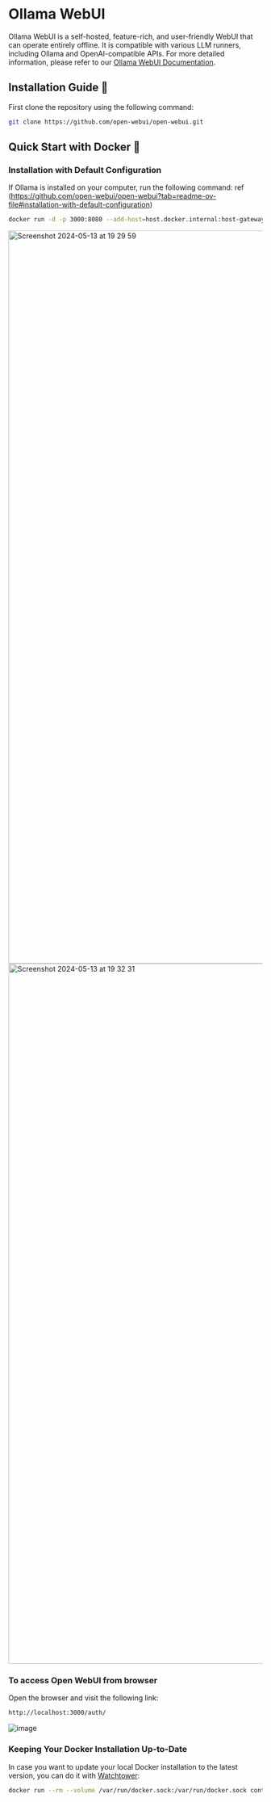 # Ollama WebUI

Ollama WebUI is a self-hosted, feature-rich, and user-friendly WebUI that can operate entirely offline. It is compatible with various LLM runners, including Ollama and OpenAI-compatible APIs. For more detailed information, please refer to our [Ollama WebUI Documentation](https://github.com/open-webui/open-webui).

## Installation Guide 🚀

First clone the repository using the following command:
```bash
git clone https://github.com/open-webui/open-webui.git
```

## Quick Start with Docker 🐳

### Installation with Default Configuration
If Ollama is installed on your computer, run the following command: ref (https://github.com/open-webui/open-webui?tab=readme-ov-file#installation-with-default-configuration)
```bash
docker run -d -p 3000:8080 --add-host=host.docker.internal:host-gateway -v open-webui:/app/backend/data --name open-webui --restart always ghcr.io/open-webui/open-webui:main
```
<img width="1452" alt="Screenshot 2024-05-13 at 19 29 59" src="https://github.com/al-amin/ai-Artificial-Intelligence/assets/2225839/17ce9e0d-3cbc-42a6-8fc1-36b7dcc5a91e">

<img width="1387" alt="Screenshot 2024-05-13 at 19 32 31" src="https://github.com/al-amin/ai-Artificial-Intelligence/assets/2225839/7a304655-127b-45d2-9973-7b88dfcff69a">


### To access Open WebUI from browser
Open the browser and visit the following link:
```bash
http://localhost:3000/auth/
```
![image](https://github.com/al-amin/ai-Artificial-Intelligence/assets/2225839/2de4af47-af25-4915-b42f-928c0913183e)



### Keeping Your Docker Installation Up-to-Date
In case you want to update your local Docker installation to the latest version, you can do it with [Watchtower](https://containrrr.dev/watchtower/):
```bash
docker run --rm --volume /var/run/docker.sock:/var/run/docker.sock containrrr/watchtower --run-once open-webui
```
